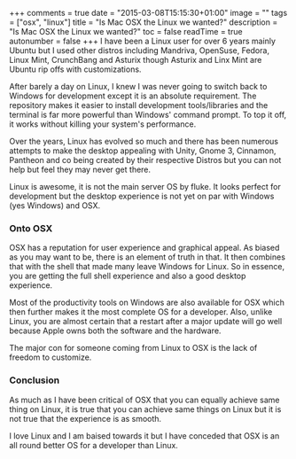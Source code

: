 +++
comments = true
date = "2015-03-08T15:15:30+01:00"
image = ""
tags = ["osx", "linux"]
title = "Is Mac OSX the Linux we wanted?"
description = "Is Mac OSX the Linux we wanted?"
toc =  false
readTime = true
autonumber = false
+++
I have been a Linux user for over 6 years mainly Ubuntu but I used other distros including Mandriva, OpenSuse, Fedora, Linux Mint, CrunchBang and Asturix though Asturix and Linx Mint are Ubuntu rip offs with customizations.

After barely a day on Linux, I knew I was never going to switch back to Windows for development except it is an absolute requirement. The repository makes it easier to install development tools/libraries and the terminal is far more powerful than Windows' command prompt. To top it off, it works without killing your system's performance.

Over the years, Linux has evolved so much and there has been numerous attempts to make the desktop appealing with Unity, Gnome 3, Cinnamon, Pantheon and co being created by their respective Distros but you can not help but feel they may never get there.

Linux is awesome, it is not the main server OS by fluke. It looks perfect for development but the desktop experience is not yet on par with Windows (yes Windows) and OSX.

### Onto OSX
OSX has a reputation for user experience and graphical appeal. As biased as you may want to be, there is an element of truth in that. It then combines that with the shell that made many leave Windows for Linux. So in essence, you are getting the full shell experience and also a good desktop experience.

Most of the productivity tools on Windows are also available for OSX which then further makes it the most complete OS for a developer. Also, unlike Linux, you are almost certain that a restart after a major update will go well because Apple owns both the software and the hardware.

The major con for someone coming from Linux to OSX is the lack of freedom to customize.

### Conclusion
As much as I have been critical of OSX that you can equally achieve same thing on Linux, it is true that you can achieve same things on Linux but it is not true that the experience is as smooth.

I love Linux and I am baised towards it but I have conceded that OSX is an all round better OS for a developer than Linux.
